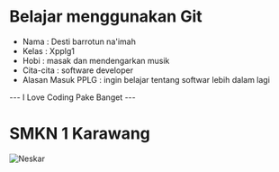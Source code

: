 # Belajar menggunakan Git

- Nama              : Desti barrotun na'imah
- Kelas             : Xpplg1
- Hobi              : masak dan mendengarkan musik
- Cita-cita         : software developer
- Alasan Masuk PPLG : ingin belajar tentang softwar lebih dalam lagi

--- I Love Coding Pake Banget ---

# SMKN 1 Karawang
![Neskar](img/desti.jpg)
